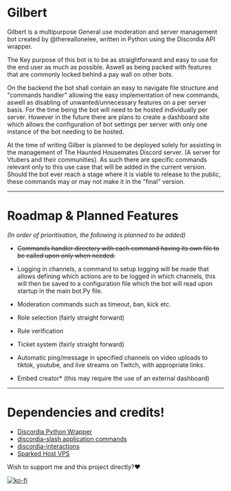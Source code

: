 # Gilbert

Gilbert is a multipurpose General use moderation and server management bot created by @thereallonelee, written in Python using the Discordia API wrapper.

The Key purpose of this bot is to be as straightforward and easy to use for the end user as much as possible. Aswell as being packed with features that are commonly locked behind a pay wall on other bots.

On the backend the bot shall contain an easy to navigate file structure and "commands handler" allowing the easy implementation of new commands, aswell as disabling of unwanted/unnecessary features on a per server basis. For the time being the bot will need to be hosted individually per server. However in the future there are plans to create a dashboard site which allows the configuration of bot settings per server with only one instance of the bot needing to be hosted.

At the time of writing Gilber is planned to be deployed solely for assisting in the management of The Haunted Housemates Discord server. (A server for Vtubers and their communities). As such there are specific commands relevant only to this use case that will be added in the current version. Should the bot ever reach a stage where it is viable to release to the public, these commands may or may not make it in the "final" version.

***

# Roadmap & Planned Features

*(In order of prioritisation, the following is planned to be added)*

- ~~Commands handler directory with each command having its own file to be called upon only when needed.~~

- Logging in channels, a command to setup logging will be made that allows defining which actions are to be logged in which channels, this will then be saved to a configuration file which the bot will read upon startup in the main bot.Py file.

- Moderation commands such as timeout, ban, kick etc.

- Role selection (fairly straight forward)

- Rule verification

- Ticket system (fairly straight forward)

- Automatic ping/message in specified channels on video uploads to tiktok, youtube, and live streams on Twitch, with appropriate links.

- Embed creator* (this may require the use of an external dashboard)

***

# Dependencies and credits! 

- [Discordia Python Wrapper](https://github.com/SinisterRectus/Discordia)
- [discordia-slash application commands](https://github.com/GitSparTV/discordia-slash)
- [discordia-interactions](https://github.com/Bilal2453/discordia-interactions)
- [Sparked Host VPS](https://billing.sparkedhost.com/aff.php?aff=2191)

Wish to support me and this project directly?:heart:

[![ko-fi](https://ko-fi.com/img/githubbutton_sm.svg)](https://ko-fi.com/M4M0CE3M6)
